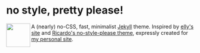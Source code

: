 # no style, pretty please!

<img src="https://raw.githubusercontent.com/riggraz/no-style-please/master/logo.png" width="64" align="left" />A (nearly) no-CSS, fast, minimalist [Jekyll](https://jekyllrb.com/) theme.
Inspired by [elly's site](http://tilde.town/~elly/) and [Ricardo's no-style-please theme](https://riggraz.dev/), expressly created for [my personal site](https://danieltedesco.org).

<!-- <h3 align="center"><a href="https://riggraz.dev/no-style-please/">Try the demo out!</a></h3>

<img src="https://raw.githubusercontent.com/riggraz/no-style-please/master/_screenshots/featured-image.png" />

## Features

* Fast (**1kb of CSS!** For more information on performance and more, see [Page Speed Insights report](https://raw.githubusercontent.com/riggraz/no-style-please/master/_screenshots/page-speed-insights-report.png) and [Lighthouse report](https://raw.githubusercontent.com/riggraz/no-style-please/master/_screenshots/lighthouse-report.png))
* Light, dark and auto modes
* Responsive
* Content first (typography optimized for maximum readability)
* SEO optimized (uses [Jekyll SEO Tag](https://github.com/jekyll/jekyll-seo-tag))
* RSS feed (uses [Jekyll Feed](https://github.com/jekyll/jekyll-feed))
* Fully compatible with [GitHub Pages](https://pages.github.com/) (see [GitHub Pages installation](#github-pages-installation))

## Installation

If you haven't already created your blog using Jekyll, follow the [instructions](https://jekyllrb.com/docs/) to do so from Jekyll's documentation.

NOTE: if you are using Jekyll with GitHub Pages, see the [GitHub Pages installation section](#github-pages-installation).

Then, to style your blog with this theme, add this line to your Jekyll site's `Gemfile`:

```ruby
gem "no-style-please"
```

And add this line to your Jekyll site's `_config.yml`:

```yaml
theme: no-style-please
```

And then execute:

    $ bundle

Or install it yourself as:

    $ gem install no-style-please

### GitHub Pages installation

If you want to use this theme for your Jekyll's site deployed on [GitHub Pages](https://pages.github.com/), follow the instructions on [this page](https://docs.github.com/en/github/working-with-github-pages/adding-a-theme-to-your-github-pages-site-using-jekyll#adding-a-theme).

## Usage

You can edit `_config.yml` file to customize your blog. You can change things such as the name of the blog, the author, the appearance of the theme (light, dark or auto), how dates are formatted, etc. Customizable fields should be straightforward to understand. Still, `_config.yml` contains some comments to help you understand what each field does.

For further customization (e.g. layout, CSS) see the [official Jekyll's documentation](https://jekyllrb.com/docs/themes/#overriding-theme-defaults) on customizing gem-based themes.

### Customize the menu

In order to add/edit/delete entries from the main menu, you have to edit the `menu.yml` file inside `_data` folder. Through that file you can define the structure of the menu. Take a look at the default configuration to get an idea of how it works and read on for a more comprehensive explanation.

The `menu.yml` file accepts the following fields:

- `entries` define a new unordered list that will contain menu entries
- each entry is marked by a `-` at the beginning of the line
- each entry can have the following attributes:
    - `title`, which defines the text to render for this menu entry (**NB: you can also specify HTML!**)
    - `url`, which can be used to specify an URL for this entry. If not specified, `title` will be rendered as-is; otherwise `title` will be sorrounded by a link tag pointing to the specified URL. Note that the URL can either be relative or absolute. Also note that you can get the same result by placing an ```<a>``` tag in the `title` field.
    - `post_list`, which can be set either to `true` or to an object. If it is true, the entry will have a list of all posts as subentries. This is used to render your post list. If you want to customize which posts to render (e.g. by category), you can add one or more of the following attributes under `post_list`:
        - `category`, which can be set to a string. It is used to render a list of posts of the specified category only. If you don't set it, then posts of all categories will be rendered.
        - `limit`, which can be set to a number. It specifies the number of posts to show. If not set, all posts will be rendered.
        - `show_more`, which can be true. If it is true and if the number of posts to show is greater than the specified `limit`, render a link to another page. To specify the URL and the text of the link, you can set `show_more_url` and `show_more_text` attributes, which are documented below.
        - `show_more_url`, which can be a string. It specifies the URL for the show more link. Use only if `show_more` is true. This will usually redirect to a page containing all posts, which you can easily create using an archive page (see [create archive pages](#create-archive-pages) section)
        - `show_more_text`, which can be a string. It specifies the text for the show more link. Use only if `show_more` is true.
    - `entries`, yes, you can have entries inside entries. In this way you can create nested sublists!

### Create archive pages

A so-called archive page is a page that shows a list of posts (see [this](https://riggraz.dev/no-style-please/all-posts) for an example). You can create an archive page by creating a page and putting the following frontmatter:

```
---
layout: archive
title: The title of the page here
which_category: name-of-category
---
```

`which_category` is optional: if you don't put it, then all posts of the blog will be listed; on the other hand, if you specify a category, only posts of that category will be shown.

This feature is particularly useful if used together with the `show_more` attribute in the menu. For example, if you want to limit the number of posts shown in the home page to 5 but add a link to view them all, then you can create an archive page using the method showed above and link to it using the `show_more_url` attribute in `menu.yml`. See [this example](https://github.com/riggraz/no-style-please/blob/master/_data/menu.yml) if you're in doubt.

### Customize the index page

The `index.md` page should use layout `home`, which is the layout that displays the menu. If you want to have some content after the menu, you can just add that content in the `index.md` file, and it will automatically show under the menu.

Another thing you can do to customize the index page is show the description of your blog between the title and the menu. To do this, just edit `_config.yml` and change `theme_config.show_description` to `true`.

### Pro tips

#### Dark mode for images

This theme provides dark mode by inverting all colors of light mode throught the CSS `invert()` function. This approach would also invert the color of all images, but, since this is not the behaviour one would expect, images are not inverted by default.

However, if you would like to force the color inversion on a specific image you can do so by applying `class="ioda"` to that image ("ioda" stands for "invert on dark appearance"). See the image in the [overview post](https://github.com/riggraz/no-style-please/blob/master/_posts/2020-07-07-overview-post.md) for an example of this approach. Note that color inversion will take place only when the theme has dark appearance!

For example, if you have a black and white image it could make sense to invert it in dark mode. On the other hand, a colorful image will probably look bad if inverted.

## Contributing

Bug reports and pull requests are welcome on GitHub at https://github.com/riggraz/no-style-please. This project is intended to be a safe, welcoming space for collaboration, and contributors are expected to adhere to the [Contributor Covenant](http://contributor-covenant.org) code of conduct.

## Development

To set up your environment to develop this theme, run `bundle install`.

Your theme is setup just like a normal Jekyll site! To test your theme, run `bundle exec jekyll serve` and open your browser at `http://localhost:4000`. This starts a Jekyll server using your theme. Add pages, documents, data, etc. like normal to test your theme's contents. As you make modifications to your theme and to your content, your site will regenerate and you should see the changes in the browser after a refresh, just like normal.

When your theme is released, only the files in `_layouts`, `_includes`, `_sass` and `assets` tracked with Git will be bundled.
To add a custom directory to your theme-gem, please edit the regexp in `no-style-please.gemspec` accordingly.

## License

The theme is available as open source under the terms of the [MIT License](https://opensource.org/licenses/MIT). -->

